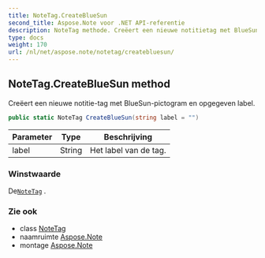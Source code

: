 ```yaml
---
title: NoteTag.CreateBlueSun
second_title: Aspose.Note voor .NET API-referentie
description: NoteTag methode. Creëert een nieuwe notitietag met BlueSunpictogram en opgegeven label.
type: docs
weight: 170
url: /nl/net/aspose.note/notetag/createbluesun/
---
```

## NoteTag.CreateBlueSun method

Creëert een nieuwe notitie-tag met BlueSun-pictogram en opgegeven label.

```csharp
public static NoteTag CreateBlueSun(string label = "")
```

| Parameter | Type | Beschrijving |
| --- | --- | --- |
| label | String | Het label van de tag. |

### Winstwaarde

De[`NoteTag`](../) .

### Zie ook

* class [NoteTag](../)
* naamruimte [Aspose.Note](../../notetag/)
* montage [Aspose.Note](../../../)


